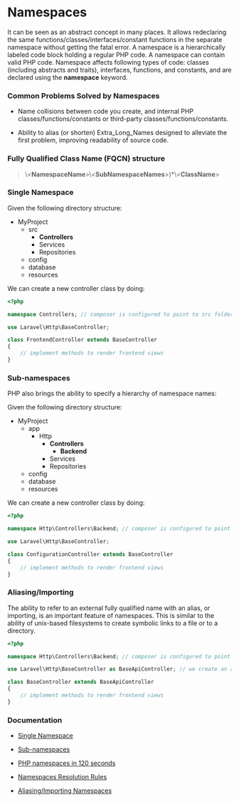 # Namespaces

It can be seen as an abstract concept in many places. It allows redeclaring the same functions/classes/interfaces/constant functions in the separate namespace without getting the fatal error. A namespace is a hierarchically labeled code block holding a regular PHP code. A namespace can contain valid PHP code. Namespace affects following types of code: classes (including abstracts and traits), interfaces, functions, and constants, and are declared using the **namespace** keyword.

### Common Problems Solved by Namespaces

* Name collisions between code you create, and internal PHP classes/functions/constants or third-party classes/functions/constants.

* Ability to alias (or shorten) Extra_Long_Names designed to alleviate the first problem, improving readability of source code.

### Fully Qualified Class Name (FQCN) structure

> \\<**NamespaceName**>\\<**SubNamespaceNames**>)*\\<**ClassName**>

### Single Namespace

Given the following directory structure:

* MyProject
  * src
    * **Controllers**
    * Services
    * Repositories
  * config
  * database
  * resources
  
We can create a new controller class by doing:

```php
<?php

namespace Controllers; // composer is configured to point to src folder

use Laravel\Http\BaseController;

class FrontendController extends BaseController
{
    // implement methods to render frontend views
}
```

### Sub-namespaces

PHP also brings the ability to specify a hierarchy of namespace names:

Given the following directory structure:

* MyProject
  * app
    * Http
      * **Controllers**
        * **Backend**
      * Services
      * Repositories
  * config
  * database
  * resources

We can create a new controller class by doing:

```php
<?php

namespace Http\Controllers\Backend; // composer is configured to point to app folder

use Laravel\Http\BaseController;

class ConfigurationController extends BaseController
{
    // implement methods to render frontend views
}
```

### Aliasing/Importing

The ability to refer to an external fully qualified name with an alias, or importing, is an important feature of namespaces. This is similar to the ability of unix-based filesystems to create symbolic links to a file or to a directory.

```php
<?php

namespace Http\Controllers\Backend; // composer is configured to point to app folder

use Laravel\Http\BaseController as BaseApiController; // we create an alias to avoid collision with the names

class BaseController extends BaseApiController
{
    // implement methods to render frontend views
}
```

### Documentation

* [Single Namespace](https://www.php.net/manual/en/language.namespaces.definition.php)

* [Sub-namespaces](https://www.php.net/manual/en/language.namespaces.nested.php)

* [PHP namespaces in 120 seconds](https://symfonycasts.com/screencast/php-namespaces-in-120-seconds/namespaces)

* [Namespaces Resolution Rules](https://www.php.net/manual/en/language.namespaces.rules.php)

* [Aliasing/Importing Namespaces](https://www.php.net/manual/en/language.namespaces.importing.php)
